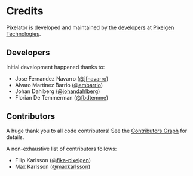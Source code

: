 # Credits

Pixelator is developed and maintained by the [developers](https://github.com/PixelgenTechnologies) at [Pixelgen Technologies](https://pixelgen.com).

## Developers

Initial development happened thanks to:

- Jose Fernandez Navarro ([@jfnavarro](https://github.com/jfnavarro))
- Alvaro Martinez Barrio ([@ambarrio](https://github.com/ambarrio))
- Johan Dahlberg ([@johandahlberg](https://github.com/johandahlberg))
- Florian De Temmerman ([@fbdtemme](https://github.com/fbdtemme))

## Contributors

A huge thank you to all code contributors! See the [Contributors Graph](https://github.com/PixelgenTechnologies/pixelator/graphs/contributors) for details.

A non-exhaustive list of contributors follows:

- Filip Karlsson ([@fika-pixelgen](https://github.com/fika-pixelgen))
- Max Karlsson ([@maxkarlsson](https://github.com/maxkarlsson))
